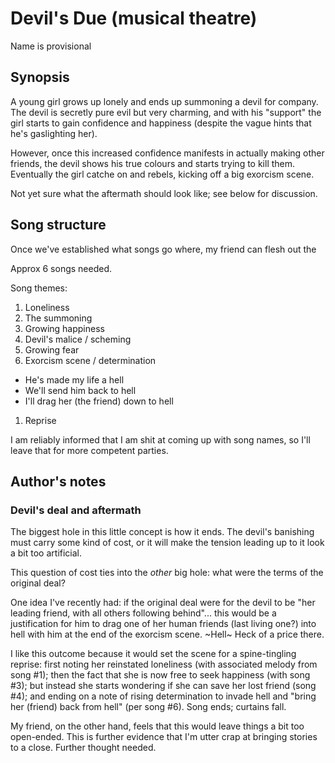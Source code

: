# Devil's Due (musical theatre)

Name is provisional

## Synopsis

A young girl grows up lonely and ends up summoning a devil for company.  The devil is secretly pure evil but very charming, and with his "support" the girl starts to gain confidence and happiness (despite the vague hints that he's gaslighting her).

However, once this increased confidence manifests in actually making other friends, the devil shows his true colours and starts trying to kill them.  Eventually the girl catche on and rebels, kicking off a big exorcism scene.

Not yet sure what the aftermath should look like; see below for discussion.

## Song structure

Once we've established what songs go where, my friend can flesh out the 

Approx 6 songs needed.

Song themes:

1. Loneliness
1. The summoning
1. Growing happiness
1. Devil's malice / scheming
1. Growing fear
1. Exorcism scene / determination
  - He's made my life a hell
  - We'll send him back to hell
  - I'll drag her (the friend) down to hell
1. Reprise

I am reliably informed that I am shit at coming up with song names, so I'll leave that for more competent parties.

## Author's notes

### Devil's deal and aftermath

The biggest hole in this little concept is how it ends.  The devil's banishing must carry some kind of cost, or it will make the tension leading up to it look a bit too artificial.

This question of cost ties into the *other* big hole: what were the terms of the original deal?

One idea I've recently had: if the original deal were for the devil to be "her leading friend, with all others following behind"... this would be a justification for him to drag one of her human friends (last living one?) into hell with him at the end of the exorcism scene.  ~Hell~ Heck of a price there.

I like this outcome because it would set the scene for a spine-tingling reprise: first noting her reinstated loneliness (with associated melody from song #1); then the fact that she is now free to seek happiness (with song #3); but instead she starts wondering if she can save her lost friend (song #4); and ending on a note of rising determination to invade hell and "bring her (friend) back from hell" (per song #6).  Song ends; curtains fall.

My friend, on the other hand, feels that this would leave things a bit too open-ended.  This is further evidence that I'm utter crap at bringing stories to a close.  Further thought needed.

